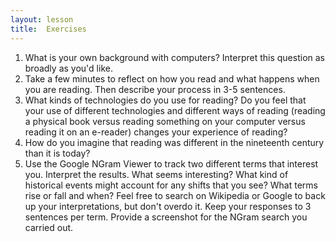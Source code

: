 ```yaml
---
layout: lesson
title:  Exercises
---
```

1. What is your own background with computers? Interpret this question as broadly as you'd like. 
2. Take a few minutes to reflect on how you read and what happens when you are reading. Then describe your process in 3-5 sentences.
3. What kinds of technologies do you use for reading? Do you feel that your use of different technologies and different ways of reading \(reading a physical book versus reading something on your computer versus reading it on an e-reader\) changes your experience of reading? 
4. How do you imagine that reading was different in the nineteenth century than it is today?
5. Use the Google NGram Viewer to track two different terms that interest you. Interpret the results. What seems interesting? What kind of historical events might account for any shifts that you see? What terms rise or fall and when? Feel free to search on Wikipedia or Google to back up your interpretations, but don't overdo it. Keep your responses to 3 sentences per term. Provide a screenshot for the NGram search you carried out.

